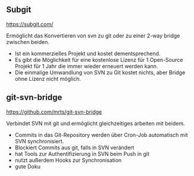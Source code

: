 ## Subgit

https://subgit.com/

Ermöglicht das Konvertieren von svn zu git oder zu einer 2-way bridge zwischen beiden.
* Ist ein kommerzielles Projekt und kostet dementsprechend.
* Es gibt die Möglichkeit für eine kostenlose Lizenz für 1 Open-Source Projekt für 1 Jahr die immer wieder erneuert werden kann.
* Die einmalige Umwandlung von SVN zu Git kostet nichts, aber Bridge ohne Lizenz nicht möglich.

## git-svn-bridge

https://github.com/mrts/git-svn-bridge

Verbindet SVN mit git und ermöglicht gleichzeitiges arbeiten mit beidem.
* Commits in das Git-Repository werden über Cron-Job automatisch mit SVN synchronisiert.
* Blockiert Commits aus git, falls in SVN verändert
* hat Tools zur Authentifizierung in SVN beim Push in git
* nutzt außerdem Hooks zur Synchronisation
* gute Doku